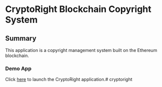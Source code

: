 # CryptoRight Blockchain Copyright System

## Summary
This application is a copyright management system built on the Ethereum blockchain.

### Demo App
Click [here](https://kellyerogers.github.io/cryptoright/) to launch the CryptoRight application.# cryptoright
